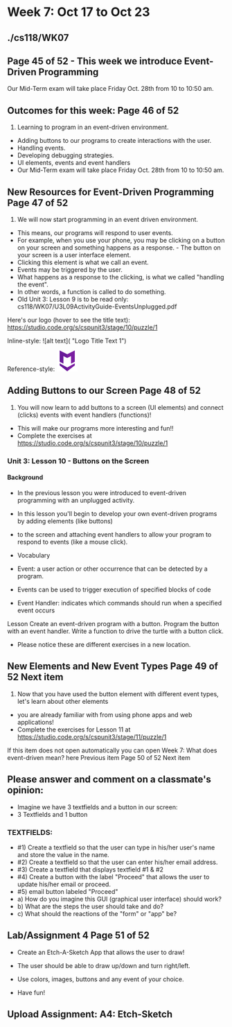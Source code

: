# Week 7: Oct 17 to Oct 23  
## ./cs118/WK07 
## Page 45 of 52  - This week we introduce Event-Driven Programming

Our Mid-Term exam will take place Friday Oct. 28th from 10 to 10:50 am.

## Outcomes for this week: Page 46 of 52  


1. Learning to program in an event-driven environment.
- Adding buttons to our programs to create interactions with the user.
- Handling events.
- Developing debugging strategies.
- UI elements, events and event handlers
- Our Mid-Term exam will take place Friday Oct. 28th from 10 to 10:50 am.

## New Resources for Event-Driven Programming  Page 47 of 52  


1. We will now start programming in an event driven environment.  
- This means, our programs will respond to user events.
- For example, when you use your phone, you may be clicking on a button on your screen and something happens as a response.  - The button on your screen is a user interface element.  
- Clicking this element is what we call an event.  
- Events may be triggered by the user.  
- What happens as a response to the  clicking, is what we called "handling the event".  
- In other words, a function is called to do something.
- Old Unit 3: Lesson 9 is to be read only: cs118/WK07/U3L09ActivityGuide-EventsUnplugged.pdf

Here's our logo (hover to see the title text):
https://studio.code.org/s/cspunit3/stage/10/puzzle/1

Inline-style: 
![alt text]( "Logo Title Text 1")

Reference-style: 
![alt text][logo]

[logo]: https://github.com/adam-p/markdown-here/raw/master/src/common/images/icon48.png "Logo Title Text 2"


## Adding Buttons to our Screen  Page 48 of 52  


1. You will now learn to add buttons to a screen (UI elements) and connect (clicks) events with event handlers (functions)!  
- This will make our programs more interesting and fun!!
- Complete the exercises at https://studio.code.org/s/cspunit3/stage/10/puzzle/1  


### Unit 3: Lesson 10 - Buttons on the Screen
#### Background
- In the previous lesson you were introduced to event-driven programming with an unplugged activity. 
- In this lesson you'll begin to develop your own event-driven programs by adding elements (like buttons)
- to the screen and attaching event handlers to allow your program to respond to events (like a mouse click).

- Vocabulary
- Event: a user action or other occurrence that can be detected by a program. 
- Events can be used to trigger execution of specified blocks of code
- Event Handler: indicates which commands should run when a specified event occurs

Lesson
Create an event-driven program with a button.
Program the button with an event handler.
Write a function to drive the turtle with a button click.


- Please notice these are different exercises in a new location.

## New Elements and New Event Types  Page 49 of 52  Next item


1. Now that you have used the button element with different event types, let's learn about other elements 
- you are already familiar with from using phone apps and web applications!
- Complete the exercises for Lesson 11 at https://studio.code.org/s/cspunit3/stage/11/puzzle/1

If this item does not open automatically you can open Week 7: What does event-driven mean? here
Previous item Page 50 of 52  Next item




## Please answer and comment on a classmate's opinion:

- Imagine we have 3 textfields and a button in our screen:
- 3 Textfields and 1 button 

### TEXTFIELDS:
- #1) Create a textfield so that the user can type in his/her user's name and store the value in the name.
- #2) Create a textfield so that the user can enter his/her email address.
- #3) Create a textfield that displays textfield #1 & #2 
- #4) Create a button with the label "Proceed" that allows the user to update his/her email or proceed.
- #5) email button labeled "Proceed"
- a) How do you imagine this GUI (graphical user interface) should work?  
- b) What are the steps the user should take and do?
- c) What should the reactions of the "form" or "app" be?


## Lab/Assignment 4  Page 51 of 52 


- Create an Etch-A-Sketch App that allows the user to draw!  

- The user should be able to draw up/down and turn right/left.

- Use colors, images, buttons and any event of your choice.  

- Have fun!

## Upload Assignment: A4: Etch-Sketch  

